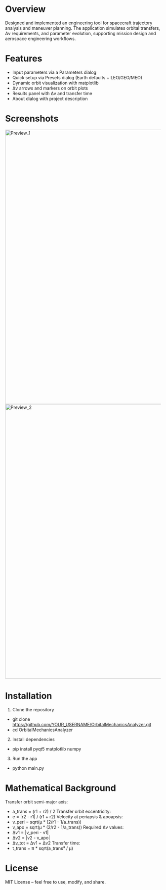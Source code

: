 # Overview
Designed and implemented an engineering tool for spacecraft trajectory analysis and maneuver planning. The application simulates orbital transfers, Δv requirements, and parameter evolution, supporting mission design and aerospace engineering workflows.

# Features
- Input parameters via a Parameters dialog
- Quick setup via Presets dialog (Earth defaults + LEO/GEO/MEO)
- Dynamic orbit visualization with matplotlib
- Δv arrows and markers on orbit plots
- Results panel with Δv and transfer time
- About dialog with project description

# Screenshots
<img width="1398" height="887" alt="Preview_1" src="https://github.com/user-attachments/assets/7b4c7c61-e9b2-49e6-8861-799c173277c5" />
<img width="1398" height="887" alt="Preview_2" src="https://github.com/user-attachments/assets/45780f0c-aaae-42e8-b376-fc2ba8df3d31" />

# Installation
1. Clone the repository
- git clone https://github.com/YOUR_USERNAME/OrbitalMechanicsAnalyzer.git
- cd OrbitalMechanicsAnalyzer

2. Install dependencies  
- pip install pyqt5 matplotlib numpy

3. Run the app
- python main.py

# Mathematical Background
Transfer orbit semi-major axis:
- a_trans = (r1 + r2) / 2
Transfer orbit eccentricity:
- e = |r2 - r1| / (r1 + r2)
Velocity at periapsis & apoapsis:
- v_peri = sqrt(μ * (2/r1 - 1/a_trans))
- v_apo = sqrt(μ * (2/r2 - 1/a_trans))
Required Δv values:
- Δv1 = |v_peri - v1|
- Δv2 = |v2 - v_apo|
- Δv_tot = Δv1 + Δv2
Transfer time:
- t_trans = π * sqrt(a_trans³ / μ)

# License
MIT License – feel free to use, modify, and share.
